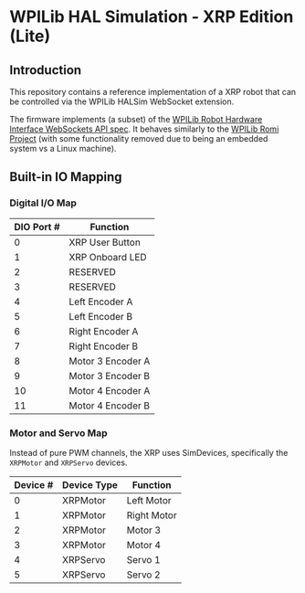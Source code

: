 # WPILib HAL Simulation - XRP Edition (Lite)
## Introduction
This repository contains a reference implementation of a XRP robot that can be controlled via the WPILib HALSim WebSocket extension.

The firmware implements (a subset) of the [WPILib Robot Hardware Interface WebSockets API spec](https://github.com/wpilibsuite/allwpilib/blob/main/simulation/halsim_ws_core/doc/hardware_ws_api.md). It behaves similarly to the [WPILib Romi Project](https://github.com/wpilibsuite/wpilib-ws-robot-romi) (with some functionality removed due to being an embedded system vs a Linux machine).

## Built-in IO Mapping

### Digital I/O Map
| DIO Port # | Function          |
|------------|-------------------|
| 0          | XRP User Button   |
| 1          | XRP Onboard LED   |
| 2          | RESERVED          |
| 3          | RESERVED          |
| 4          | Left Encoder A    |
| 5          | Left Encoder B    |
| 6          | Right Encoder A   |
| 7          | Right Encoder B   |
| 8          | Motor 3 Encoder A |
| 9          | Motor 3 Encoder B |
| 10         | Motor 4 Encoder A |
| 11         | Motor 4 Encoder B |

### Motor and Servo Map

Instead of pure PWM channels, the XRP uses SimDevices, specifically the `XRPMotor` and `XRPServo` devices. 

| Device  # | Device Type | Function    |
|-----------|-------------|-------------|
| 0         | XRPMotor    | Left Motor  |
| 1         | XRPMotor    | Right Motor |
| 2         | XRPMotor    | Motor 3     |
| 3         | XRPMotor    | Motor 4     |
| 4         | XRPServo    | Servo 1     |
| 5         | XRPServo    | Servo 2     |